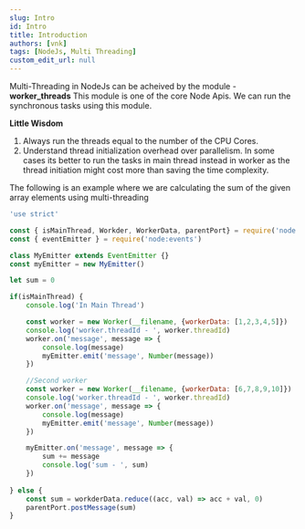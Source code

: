 ```yaml
---
slug: Intro
id: Intro
title: Introduction
authors: [vnk]
tags: [NodeJs, Multi Threading]
custom_edit_url: null
---
```


Multi-Threading in NodeJs can be acheived by the module - **worker_threads**
This module is one of the core Node Apis. We can run the synchronous tasks using this module.

**Little Wisdom**
1. Always run the threads equal to the number of the CPU Cores. 
2. Understand thread initialization overhead over parallelism. In some cases its better to run the tasks in main thread instead in worker as the thread initiation might cost more than saving the time complexity.

The following is an example where we are calculating the sum of the given array elements using multi-threading

```js
'use strict'

const { isMainThread, Workder, WorkerData, parentPort} = require('node:worker_threads')
const { eventEmitter } = require('node:events')

class MyEmitter extends EventEmitter {}
const myEmitter = new MyEmitter()

let sum = 0

if(isMainThread) {
    console.log('In Main Thread')

    const worker = new Worker(__filename, {workerData: [1,2,3,4,5]})
    console.log('worker.threadId - ', worker.threadId)
    worker.on('message', message => {
        console.log(message)
        myEmitter.emit('message', Number(message))
    })

    //Second worker
    const worker = new Worker(__filename, {workerData: [6,7,8,9,10]})
    console.log('worker.threadId - ', worker.threadId)
    worker.on('message', message => {
        console.log(message)
        myEmitter.emit('message', Number(message))
    })

    myEmitter.on('message', message => {
        sum += message
        console.log('sum - ', sum)
    })
    
} else {
    const sum = workderData.reduce((acc, val) => acc + val, 0)
    parentPort.postMessage(sum)
}

```